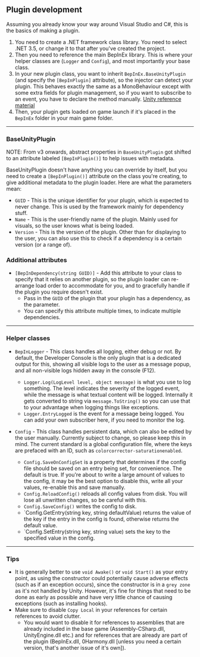 ## Plugin development

Assuming you already know your way around Visual Studio and C#, this is the basics of making a plugin.

1. You need to create a .NET framework class library. You need to select .NET 3.5, or change it to that after you've created the project.
2. Then you need to reference the main BepInEx library. This is where your helper classes are (`Logger` and `Config`), and most importantly your base class.
3. In your new plugin class, you want to inherit `BepInEx.BaseUnityPlugin` (and specify the `[BepInPlugin]` attribute), so the injector can detect your plugin. This behaves exactly the same as a MonoBehaviour except with some extra fields for plugin management, so if you want to subscribe to an event, you have to declare the method manually. [Unity reference material](https://docs.unity3d.com/ScriptReference/MonoBehaviour.html)
4. Then, your plugin gets loaded on game launch if it's placed in the `BepInEx` folder in your main game folder.

---
### BaseUnityPlugin
NOTE: From v3 onwards, abstract properties in `BaseUnityPlugin` got shifted to an attribute labeled `[BepInPlugin()]` to help issues with metadata.

BaseUnityPlugin doesn't have anything you can override by itself, but you need to create a `[BepInPlugin()]` attribute on the class you're creating, to give additional metadata to the plugin loader. Here are what the parameters mean:
- `GUID` - This is the unique identifier for your plugin, which is expected to never change. This is used by the framework mainly for dependency stuff.
- `Name` - This is the user-friendly name of the plugin. Mainly used for visuals, so the user knows what is being loaded.
- `Version` - This is the version of the plugin. Other than for displaying to the user, you can also use this to check if a dependency is a certain version (or a range of).


### Additional attributes
- `[BepInDependency(string GUID)]` - Add this attribute to your class to specify that it relies on another plugin, so the plugin loader can re-arrange load order to accommodate for you, and to gracefully handle if the plugin you require doesn't exist. 
  - Pass in the `GUID` of the plugin that your plugin has a dependency, as the parameter.
  - You can specify this attribute multiple times, to indicate multiple dependencies.

---
### Helper classes
- `BepInLogger` - This class handles all logging, either debug or not. By default, the Developer Console is the only plugin that is a dedicated output for this, showing all visible logs to the user as a message popup, and all non-visible logs hidden away in the console (F12).
  - `Logger.Log(LogLevel level, object message)` is what you use to log something. The level indicates the severity of the logged event, while the message is what textual content will be logged. Internally it gets converted to string via `message.ToString()` so you can use that to your advantage when logging things like exceptions.
  - `Logger.EntryLogged` is the event for a message being logged. You can add your own subscriber here, if you need to monitor the log.

- `Config` - This class handles persistent data, which can also be edited by the user manually. Currently subject to change, so please keep this in mind. The current standard is a global configuration file, where the keys are prefaced with an ID, such as `colorcorrector-saturationenabled`.
  - `Config.SaveOnConfigSet` is a property that determines if the config file should be saved on an entry being set, for convenience. The default is true. If you're about to write a large amount of values to the config, it may be the best option to disable this, write all your values, re-enable this and save manually.
  - `Config.ReloadConfig()` reloads all config values from disk. You will lose all unwritten changes, so be careful with this.
  - `Config.SaveConfig()` writes the config to disk.
  - `Config.GetEntry(string key, string defaultValue) returns the value of the key if the entry in the config is found, otherwise returns the default value.
  - `Config.SetEntry(string key, string value) sets the key to the specified value in the config.

---
### Tips

- It is generally better to use `void Awake()` or `void Start()` as your entry point, as using the constructor could potentially cause adverse effects (such as if an exception occurs), since the constructor is in a `grey zone` as it's not handled by Unity. However, it's fine for things that need to be done as early as possible and have very little chance of causing exceptions (such as installing hooks).
- Make sure to disable `Copy Local` in your references for certain references to avoid clutter.
  - You would want to disable it for references to assemblies that are already included in the base game (Assembly-CSharp.dll, UnityEngine.dll etc.) and for references that are already are part of the plugin (BepInEx.dll, 0Harmony.dll [unless you need a certain version, that's another issue of it's own]).